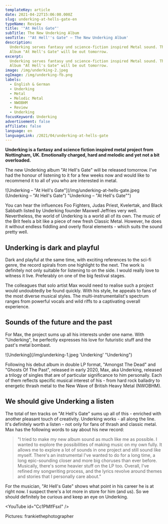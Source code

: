 ```yaml
---
templateKey: article
date: 2021-04-22T15:06:00.000Z
slug: underking-at-hells-gate-en
typeName: Review
title: '"At Hells Gate"'
subTitle: The New Underking Album
seoTitle: '"At Hell''s Gate" – The New Underking Album'
description:
  Underking serves fantasy und science-fiction inspired Metal sound. The new
  Album "At Hell's Gate" will be out tomorrow.
excerpt:
  Underking serves fantasy und science-fiction inspired Metal sound. The new
  Album "At Hell's Gate" will be out tomorrow.
image: /img/underking-2.jpeg
ogImage: /img/underking-fb.png
labels:
  - English & German
  - Underking
  - Metal
  - Melodic Metal
  - NWOBHM
  - Review
  - Underking
focusKeyword: Underking
advertisement: false
affiliate: false
language: en
languageLink: /2021/04/underking-at-hells-gate
---
```


**Underking is a fantasy and science fiction inspired metal project from
Nottingham, UK. Emotionally charged, hard and melodic and yet not a bit
overloaded.**

The new Underking album "At Hell's Gate" will be released tomorrow. I've had the
honour of listening to it for a few weeks now and would like to recommend it to
all of you who are interested in metal.

![Underking – "At Hell's Gate"](/img/underking-at-hells-gate.jpeg (Underking –
"At Hell's Gate") "Underking – \"At Hell's Gate\"")

You can hear the influences Foo Fighters, Judas Priest, Kvelertak, and Black
Sabbath listed by Underking founder Maxwell Jeffries very well. Nevertheless,
the world of Underking is a world all of its own. The music of the Brit feels a
bit like a piece of new fresh Classic Metal. However, he does it without endless
fiddling and overly floral elements - which suits the sound pretty well.

## Underking is dark and playful

Dark and playful at the same time, with exciting references to the sci-fi genre,
the record spirals from one highlight to the next. The work is definitely not
only suitable for listening to on the side. I would really love to witness it
live. Preferably on one of the big festival stages.

The colleagues that solo artist Max would need to realise such a project would
undoubtedly be found quickly. With his style, he appeals to fans of the most
diverse musical styles. The multi-instrumentalist's spectrum ranges from
powerful vocals and wild riffs to a captivating overall experience.

## Sounds of the future and the past

For Max, the project sums up all his interests under one name. With "Underking",
he perfectly expresses his love for futuristic stuff and the past's metal
bombast.

![Underking](/img/underking-1.jpeg 'Underking' "Underking")

Following his debut album in double LP format, "Amongst The Dead" and "Ghosts Of
The Past", released in early 2020, Max, aka Underking, released a trilogy of
singles that are of particular significance to him personally. Each of them
reflects specific musical interest of his - from hard rock balladry to energetic
thrash metal to the New Wave of British Heavy Metal (NWOBHM).

## We should give Underking a listen

The total of ten tracks on "At Hell's Gate" sums up all of this - enriched with
another pleasant touch of creativity. Underking works - all along the line. It's
definitely worth a listen - not only for fans of thrash and classic metal. Max
has the following words to say about his new record:

> "I tried to make my new album sound as much like me as possible. I wanted to
> explore the possibilities of making music on my own fully. It allows me to
> explore a lot of sounds in one project and still sound like myself. There's an
> instrumental I've wanted to do for a long time, a long epic-sounding closer
> and more big choruses than ever before. Musically, there's some heavier stuff
> on the LP too. Overall, I've refined my songwriting process, and the lyrics
> revolve around themes and stories that I personally care about."

For the musician, "At Hell's Gate" shows what point in his career he is at right
now. I suspect there's a lot more in store for him (and us). So we should
definitely be curious and keep an eye on Underking.

<YouTube id="Cc1PMlfFsxI" />

Pictures: frankiethephotographer
